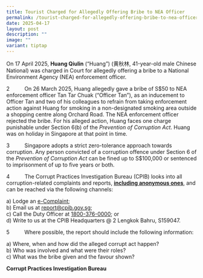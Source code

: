 ```yaml
---
title: Tourist Charged for Allegedly Offering Bribe to NEA Officer
permalink: /tourist-charged-for-allegedly-offering-bribe-to-nea-officer/
date: 2025-04-17
layout: post
description: ""
image: ""
variant: tiptap
---
```

<p>On 17 April 2025, <strong>Huang Qiulin</strong> (“Huang”) (黄秋林, 41-year-old
male Chinese National) was charged in Court for allegedly offering a bribe
to a National Environment Agency (NEA) enforcement officer.</p>
<p>2&nbsp;&nbsp;&nbsp;&nbsp;&nbsp;&nbsp;&nbsp;&nbsp;&nbsp; On 26 March 2025,
Huang allegedly gave a bribe of S$50 to NEA enforcement officer Tan Tar
Chuak (“Officer Tan”), as an inducement to Officer Tan and two of his colleagues
to refrain from taking enforcement action against Huang for smoking in
a non-designated smoking area outside a shopping centre along Orchard Road.
The NEA enforcement officer rejected the bribe. For his alleged action,
Huang faces one charge punishable under Section 6(b) of the <em>Prevention of Corruption Act</em>.
Huang was on holiday in Singapore at that point in time.</p>
<p>3&nbsp;&nbsp;&nbsp;&nbsp;&nbsp;&nbsp;&nbsp;&nbsp;&nbsp; Singapore adopts
a strict zero-tolerance approach towards corruption. Any person convicted
of a corruption offence under Section 6 of the <em>Prevention of Corruption Act</em> can
be fined up to S$100,000 or sentenced to imprisonment of up to five years
or both.</p>
<p>4&nbsp;&nbsp;&nbsp;&nbsp;&nbsp;&nbsp;&nbsp;&nbsp;&nbsp; The Corrupt Practices
Investigation Bureau (CPIB) looks into all corruption-related complaints
and reports, <strong><u>including anonymous ones</u></strong>, and can be
reached via the following channels:</p>
<p>a) Lodge an <a href="https://www.cpib.gov.sg/e-services/e-complaint-for-corrupt-conduct/" rel="noopener nofollow" target="_blank"><u>e-Complaint</u></a>;
<br>b) Email us at <a href="mailto:report@cpib.gov.sg" rel="noopener noreferrer nofollow" target="_blank"><u>report@cpib.gov.sg</u></a>;&nbsp;
<br>c) Call the Duty Officer at <a href="tel:1800-376-0000" rel="noopener noreferrer nofollow" target="_blank">1800-376-0000</a>; or
<br>d) Write to us at the CPIB Headquarters @ 2 Lengkok Bahru, S159047.</p>
<p>5&nbsp;&nbsp;&nbsp;&nbsp;&nbsp;&nbsp;&nbsp;&nbsp;&nbsp; Where possible,
the report should include the following information:</p>
<p>a) Where, when and how did the alleged corrupt act happen?
<br>b) Who was involved and what were their roles?
<br>c) What was the bribe given and the favour shown?</p>
<p><strong>Corrupt Practices Investigation Bureau</strong>
</p>